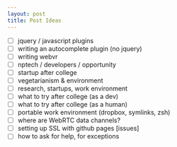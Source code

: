 ```yaml
---
layout: post
title: Post Ideas
---
```


- [ ] jquery / javascript plugins
- [ ] writing an autocomplete plugin (no jquery)
- [ ] writing webvr
- [ ] nptech / developers / opportunity
- [ ] startup after college
- [ ] vegetarianism & environment
- [ ] research, startups, work environment
- [ ] what to try after college (as a dev)
- [ ] what to try after college (as a human)
- [ ] portable work environment (dropbox, symlinks, zsh)
- [ ] where are WebRTC data channels?
- [ ] setting up SSL with github pages [issues]
- [ ] how to ask for help, for exceptions
